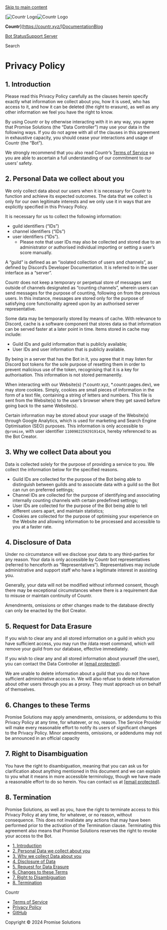 [Skip to main content](#__docusaurus_skipToContent_fallback)

[![Countr Logo](/logo.png)![Countr Logo](/logo.png)

**Countr**](https://countr.xyz/)[Documentation](https://countr.xyz/docs)[Blog](https://countr.xyz/blog)

[Bot Status](https://status.countr.xyz/)[Support Server](https://promise.solutions/discord)

Search

Privacy Policy
==============

1\. Introduction[​](#introduction "Direct link to 1. Introduction")
-------------------------------------------------------------------

Please read this Privacy Policy carefully as the clauses herein specify exactly what information we collect about you, how it is used, who has access to it, and how it can be deleted (the right to erasure), as well as any other information we feel you have the right to know.

By using Countr or by otherwise interacting with it in any way, you agree that Promise Solutions (the “Data Controller”) may use your data in the following ways. If you do not agree with all of the clauses in this agreement in exhaustive capacity, you should cease your interactions and usage of Countr (the “Bot”).

We strongly recommend that you also read Countr’s [Terms of Service](https://countr.xyz/terms) so you are able to ascertain a full understanding of our commitment to our users’ safety.

2\. Personal Data we collect about you[​](#personal-data-we-collect-about-you "Direct link to 2. Personal Data we collect about you")
-------------------------------------------------------------------------------------------------------------------------------------

We only collect data about our users when it is necessary for Countr to function and achieve its expected outcomes. The data that we collect is only for our own legitimate interests and we only use it in ways that are explicitly specified in this Privacy Policy.

It is necessary for us to collect the following information:

* guild identifiers (“IDs”)
* channel identifiers (“IDs”)
* user identifiers (“IDs”).
    * Please note that user IDs may also be collected and stored due to an administrator or authorised individual importing or setting a user’s score manually.

A “guild” is defined as an “isolated collection of users and channels”, as defined by Discord’s Developer Documentation. It is referred to in the user interface as a “server”.

Countr does not keep a temporary or perpetual store of messages sent outside of channels designated as “counting channels”, wherein users can send messages for the purpose of counting, following on from the previous users. In this instance, messages are stored only for the purpose of satisfying core functionality agreed upon by an authorised server representative.

Some data may be temporarily stored by means of cache. With relevance to Discord, cache is a software component that stores data so that information can be served faster at a later point in time. Items stored in cache may include:

* Guild IDs and guild information that is publicly available;
* User IDs and user information that is publicly available.

By being in a server that has the Bot in it, you agree that it may listen for Discord bot tokens for the sole purpose of resetting them in order to prevent malicious use of the token, recognising that it is a key for authorisation. This information is not stored permanently.

When interacting with our Website(s) (\*.countr.xyz, \*.countr.pages.dev), we may store cookies. Simply, cookies are small pieces of information in the form of a text file, containing a string of letters and numbers. This file is sent from the Website(s) to the user’s browser where they get saved before going back to the same Website(s).

Certain information may be stored about your usage of the Website(s) through Google Analytics, which is used for marketing and Search Engine Optimisation (SEO) purposes. This information is only accessible to `@promise`, with user identifier `110090225929191424`, hereby referenced to as the Bot Creator.

3\. Why we collect Data about you[​](#why-we-collect-data-about-you "Direct link to 3. Why we collect Data about you")
----------------------------------------------------------------------------------------------------------------------

Data is collected solely for the purpose of providing a service to you. We collect the information below for the specified reasons.

* Guild IDs are collected for the purpose of the Bot being able to distinguish between guilds and to associate data with a guild so the Bot can run on preferred settings;
* Channel IDs are collected for the purpose of identifying and associating internally counting channels with certain predefined settings;
* User IDs are collected for the purpose of the Bot being able to tell different users apart, and maintain statistics;
* Cookies are collected for the purpose of optimising your experience on the Website and allowing information to be processed and accessible to you at a faster rate.

4\. Disclosure of Data[​](#disclosure-of-data "Direct link to 4. Disclosure of Data")
-------------------------------------------------------------------------------------

Under no circumstance will we disclose your data to any third-parties for any reason. Your data is only accessible by Countr bot representatives (referred to henceforth as “Representatives”). Representatives may include administrative and support staff who have a legitimate interest in assisting you.

Generally, your data will not be modified without informed consent, though there may be exceptional circumstances where there is a requirement due to misuse or maintain continuity of Countr.

Amendments, omissions or other changes made to the database directly can only be enacted by the Bot Creator.

5\. Request for Data Erasure[​](#request-for-data-erasure "Direct link to 5. Request for Data Erasure")
-------------------------------------------------------------------------------------------------------

If you wish to clear any and all stored information on a guild in which you have sufficient access, you may run the /data reset command, which will remove your guild from our database, effective immediately.

If you wish to clear any and all stored information about yourself (the user), you can contact the Data Controller at [\[email protected\]](https://countr.xyz/cdn-cgi/l/email-protection).

We are unable to delete information about a guild that you do not have sufficient administrative access in. We will also refuse to delete information about other users through you as a proxy. They must approach us on behalf of themselves.

6\. Changes to these Terms[​](#changes-to-these-terms "Direct link to 6. Changes to these Terms")
-------------------------------------------------------------------------------------------------

Promise Solutions may apply amendments, omissions, or addendums to this Privacy Policy at any time, for whatever, or no, reason. The Service Provider will make every reasonable effort to notify its users of significant changes to the Privacy Policy. Minor amendments, omissions, or addendums may not be announced in an official capacity

7\. Right to Disambiguation[​](#right-to-disambiguation "Direct link to 7. Right to Disambiguation")
----------------------------------------------------------------------------------------------------

You have the right to disambiguation, meaning that you can ask us for clarification about anything mentioned in this document and we can explain to you what it means in more accessible terminology, though we have made a reasonable effort to do so herein. You can contact us at [\[email protected\]](https://countr.xyz/cdn-cgi/l/email-protection).

8\. Termination[​](#termination "Direct link to 8. Termination")
----------------------------------------------------------------

Promise Solutions, as well as you, have the right to terminate access to this Privacy Policy at any time, for whatever, or no reason, without consequence. This does not invalidate any actions that may have been performed prior to the activation of the Termination clause. Terminating this agreement also means that Promise Solutions reserves the right to revoke your access to the Bot.

* [1\. Introduction](#introduction)
* [2\. Personal Data we collect about you](#personal-data-we-collect-about-you)
* [3\. Why we collect Data about you](#why-we-collect-data-about-you)
* [4\. Disclosure of Data](#disclosure-of-data)
* [5\. Request for Data Erasure](#request-for-data-erasure)
* [6\. Changes to these Terms](#changes-to-these-terms)
* [7\. Right to Disambiguation](#right-to-disambiguation)
* [8\. Termination](#termination)

Countr

* [Terms of Service](https://countr.xyz/terms)
* [Privacy Policy](https://countr.xyz/privacy)
* [GitHub](https://github.com/countr)

Copyright © 2024 Promise Solutions